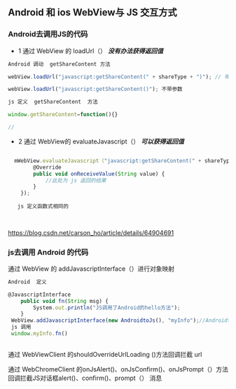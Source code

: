 ##  Android 和 ios   WebView与 JS 交互方式

### Android去调用JS的代码

* 1 通过 WebView 的 loadUrl（）   ***没有办法获得返回值***

```js
Android 调动  getShareContent 方法

webView.loadUrl("javascript:getShareContent(" + shareType + ")"); // 带参数

webView.loadUrl("javascript:getShareContent()"); 不带参数

js 定义  getShareContent  方法

window.getShareContent=function(){}

// 
```
* 2  通过 WebView的 evaluateJavascript（）  ***可以获得返回值***

```js 

  mWebView.evaluateJavascript（"javascript:getShareContent(" + shareType + ")", new ValueCallback<String>() {
        @Override
        public void onReceiveValue(String value) {
            //此处为 js 返回的结果
        }
    });
    
   js 定义函数式相同的
   
    
```
https://blog.csdn.net/carson_ho/article/details/64904691

### js去调用 Android 的代码



通过 WebView 的 addJavascriptInterface（）进行对象映射
```js
Android  定义

@JavascriptInterface
    public void fn(String msg) {
        System.out.println("JS调用了Android的hello方法");
    }
 WebView.addJavascriptInterface(new AndroidtoJs(), "myInfo");//AndroidtoJS类对象映射到window的myInfo对象
 js 调用  
 window.myInfo.fn()
 
```


通过 WebViewClient 的shouldOverrideUrlLoading ()方法回调拦截 url


通过 WebChromeClient 的onJsAlert()、onJsConfirm()、onJsPrompt（）方法回调拦截JS对话框alert()、confirm()、prompt（） 消息

